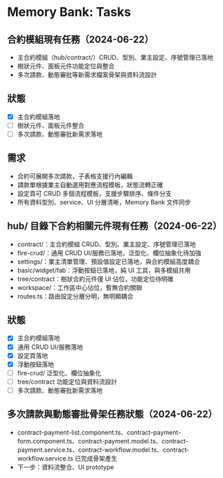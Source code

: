 # Memory Bank: Tasks

## 合約模組現有任務（2024-06-22）
- 主合約模組（hub/contract/）CRUD、型別、業主設定、序號管理已落地
- 樹狀元件、面板元件功能定位與整合
- 多次請款、動態審批等新需求檔案骨架與資料流設計

## 狀態
- [x] 主合約模組落地
- [ ] 樹狀元件、面板元件整合
- [ ] 多次請款、動態審批新需求落地

## 需求
- 合約可展開多次請款，子表格支援行內編輯
- 請款單根據業主自動選用對應流程模板，狀態流轉正確
- 設定頁可 CRUD 多個流程模板，支援步驟排序、條件分支
- 所有資料型別、service、UI 分層清晰，Memory Bank 文件同步 

## hub/ 目錄下合約相關元件現有任務（2024-06-22）
- contract/：主合約模組 CRUD、型別、業主設定、序號管理已落地
- fire-crud/：通用 CRUD UI/服務已落地，泛型化、欄位抽象化待加強
- settings/：業主清單管理、預設值設定已落地，與合約模組高度耦合
- basic/widget/fab：浮動按鈕已落地，純 UI 工具，與多模組共用
- tree/contract：樹狀合約元件僅 UI 佔位，功能定位待明確
- workspace/：工作區中心佔位，暫無合約關聯
- routes.ts：路由設定分層分明，無明顯耦合

## 狀態
- [x] 主合約模組落地
- [x] 通用 CRUD UI/服務落地
- [x] 設定頁落地
- [x] 浮動按鈕落地
- [ ] fire-crud/ 泛型化、欄位抽象化
- [ ] tree/contract 功能定位與資料流設計
- [ ] 多次請款、動態審批新需求落地 

## 多次請款與動態審批骨架任務狀態（2024-06-22）
- contract-payment-list.component.ts、contract-payment-form.component.ts、contract-payment.model.ts、contract-payment.service.ts、contract-workflow.model.ts、contract-workflow.service.ts 已完成骨架產生
- 下一步：資料流整合、UI prototype 
